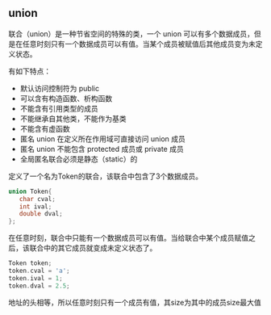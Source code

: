 ## union

联合（union）是一种节省空间的特殊的类，一个 union 可以有多个数据成员，但是在任意时刻只有一个数据成员可以有值。当某个成员被赋值后其他成员变为未定义状态。

有如下特点：

- 默认访问控制符为 public
- 可以含有构造函数、析构函数
- 不能含有引用类型的成员
- 不能继承自其他类，不能作为基类
- 不能含有虚函数
- 匿名 union 在定义所在作用域可直接访问 union 成员
- 匿名 union 不能包含 protected 成员或 private 成员
- 全局匿名联合必须是静态（static）的

定义了一个名为Token的联合，该联合中包含了3个数据成员。

```C++
union Token{
   char cval;
   int ival;
   double dval;
};
```

在任意时刻，联合中只能有一个数据成员可以有值。当给联合中某个成员赋值之后，该联合中的其它成员就变成未定义状态了。

```C++
Token token;
token.cval = 'a';
token.ival = 1;
token.dval = 2.5;
```

地址的头相等，所以任意时刻只有一个成员有值，其size为其中的成员size最大值
